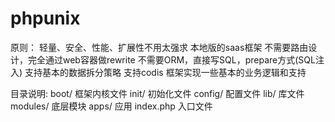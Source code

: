 # phpunix
原则：
轻量、安全、性能、扩展性不用太强求
本地版的saas框架
不需要路由设计，完全通过web容器做rewrite
不需要ORM，直接写SQL，prepare方式(SQL注入)
支持基本的数据拆分策略
支持codis
框架实现一些基本的业务逻辑和支持


目录说明:
	boot/ 框架内核文件
	init/ 初始化文件
	config/ 配置文件
	lib/ 库文件
	modules/ 底层模块
	apps/ 应用
	index.php 入口文件
